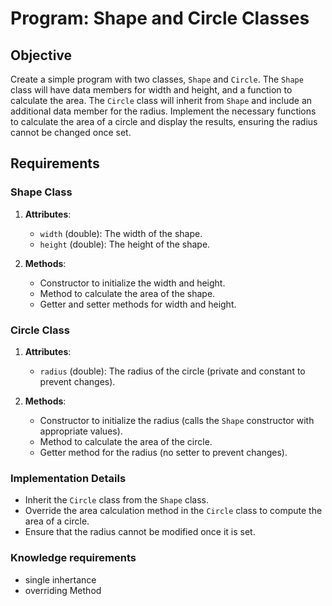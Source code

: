 #  Program: Shape and Circle Classes

## Objective

Create a simple  program with two classes, `Shape` and `Circle`. The `Shape` class will have data members for width and height, and a function to calculate the area. The `Circle` class will inherit from `Shape` and include an additional data member for the radius. Implement the necessary functions to calculate the area of a circle and display the results, ensuring the radius cannot be changed once set.

## Requirements

### Shape Class

1. **Attributes**:
    - `width` (double): The width of the shape.
    - `height` (double): The height of the shape.

2. **Methods**:
    - Constructor to initialize the width and height.
    - Method to calculate the area of the shape.
    - Getter and setter methods for width and height.

### Circle Class

1. **Attributes**:
    - `radius` (double): The radius of the circle (private and constant to prevent changes).

2. **Methods**:
    - Constructor to initialize the radius (calls the `Shape` constructor with appropriate values).
    - Method to calculate the area of the circle.
    - Getter method for the radius (no setter to prevent changes).

### Implementation Details

- Inherit the `Circle` class from the `Shape` class.
- Override the area calculation method in the `Circle` class to compute the area of a circle.
- Ensure that the radius cannot be modified once it is set.

### Knowledge requirements
- single inhertance 
- overriding Method


